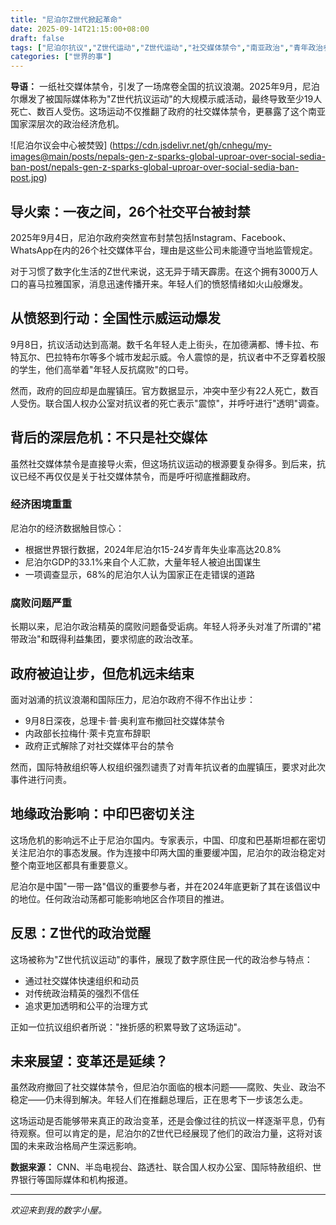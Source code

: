 ```yaml
---
title: "尼泊尔Z世代掀起革命"
date: 2025-09-14T21:15:00+08:00
draft: false
tags: ["尼泊尔抗议","Z世代运动","Z世代运动","社交媒体禁令","南亚政治","青年政治参与"]
categories: ["世界的事"]
---
```

**导语：** 一纸社交媒体禁令，引发了一场席卷全国的抗议浪潮。2025年9月，尼泊尔爆发了被国际媒体称为"Z世代抗议运动"的大规模示威活动，最终导致至少19人死亡、数百人受伤。这场运动不仅推翻了政府的社交媒体禁令，更暴露了这个南亚国家深层次的政治经济危机。

<!--more-->

![尼泊尔议会中心被焚毁]
(https://cdn.jsdelivr.net/gh/cnhegu/my-images@main/posts/nepals-gen-z-sparks-global-uproar-over-social-sedia-ban-post/nepals-gen-z-sparks-global-uproar-over-social-sedia-ban-post.jpg)

## 导火索：一夜之间，26个社交平台被封禁

2025年9月4日，尼泊尔政府突然宣布封禁包括Instagram、Facebook、WhatsApp在内的26个社交媒体平台，理由是这些公司未能遵守当地监管规定。

对于习惯了数字化生活的Z世代来说，这无异于晴天霹雳。在这个拥有3000万人口的喜马拉雅国家，消息迅速传播开来。年轻人们的愤怒情绪如火山般爆发。

## 从愤怒到行动：全国性示威运动爆发

9月8日，抗议活动达到高潮。数千名年轻人走上街头，在加德满都、博卡拉、布特瓦尔、巴拉特布尔等多个城市发起示威。令人震惊的是，抗议者中不乏穿着校服的学生，他们高举着"年轻人反抗腐败"的口号。

然而，政府的回应却是血腥镇压。官方数据显示，冲突中至少有22人死亡，数百人受伤。联合国人权办公室对抗议者的死亡表示"震惊"，并呼吁进行"透明"调查。

## 背后的深层危机：不只是社交媒体

虽然社交媒体禁令是直接导火索，但这场抗议运动的根源要复杂得多。到后来，抗议已经不再仅仅是关于社交媒体禁令，而是呼吁彻底推翻政府。

### 经济困境重重

尼泊尔的经济数据触目惊心：

- 根据世界银行数据，2024年尼泊尔15-24岁青年失业率高达20.8%  
- 尼泊尔GDP的33.1%来自个人汇款，大量年轻人被迫出国谋生  
- 一项调查显示，68%的尼泊尔人认为国家正在走错误的道路  

### 腐败问题严重

长期以来，尼泊尔政治精英的腐败问题备受诟病。年轻人将矛头对准了所谓的"裙带政治"和既得利益集团，要求彻底的政治改革。

## 政府被迫让步，但危机远未结束

面对汹涌的抗议浪潮和国际压力，尼泊尔政府不得不作出让步：

- 9月8日深夜，总理卡·普·奥利宣布撤回社交媒体禁令  
- 内政部长拉梅什·萊卡克宣布辞职  
- 政府正式解除了对社交媒体平台的禁令  

然而，国际特赦组织等人权组织强烈谴责了对青年抗议者的血腥镇压，要求对此次事件进行问责。

## 地缘政治影响：中印巴密切关注

这场危机的影响远不止于尼泊尔国内。专家表示，中国、印度和巴基斯坦都在密切关注尼泊尔的事态发展。作为连接中印两大国的重要缓冲国，尼泊尔的政治稳定对整个南亚地区都具有重要意义。

尼泊尔是中国"一带一路"倡议的重要参与者，并在2024年底更新了其在该倡议中的地位。任何政治动荡都可能影响地区合作项目的推进。

## 反思：Z世代的政治觉醒

这场被称为"Z世代抗议运动"的事件，展现了数字原住民一代的政治参与特点：

- 通过社交媒体快速组织和动员  
- 对传统政治精英的强烈不信任  
- 追求更加透明和公平的治理方式  

正如一位抗议组织者所说："挫折感的积累导致了这场运动"。

## 未来展望：变革还是延续？

虽然政府撤回了社交媒体禁令，但尼泊尔面临的根本问题——腐败、失业、政治不稳定——仍未得到解决。年轻人们在推翻总理后，正在思考下一步该怎么走。

这场运动是否能够带来真正的政治变革，还是会像过往的抗议一样逐渐平息，仍有待观察。但可以肯定的是，尼泊尔的Z世代已经展现了他们的政治力量，这将对该国的未来政治格局产生深远影响。

**数据来源：** CNN、半岛电视台、路透社、联合国人权办公室、国际特赦组织、世界银行等国际媒体和机构报道。 

---

_欢迎来到我的数字小屋。_